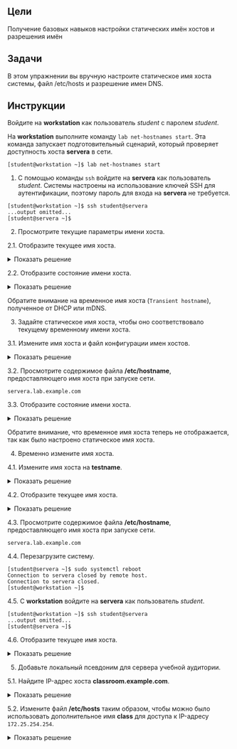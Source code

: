 ## Цели

Получение базовых навыков настройки статических имён хостов и разрешения имён

## Задачи

В этом упражнении вы вручную настроите статическое имя хоста системы, файл /etc/hosts и разрешение имен DNS.


## Инструкции

Войдите на **workstation** как пользователь *student* с паролем *student*.

На **workstation** выполните команду `lab net-hostnames start`. Эта команда запускает подготовительный сценарий, который проверяет доступность хоста **servera** в сети.

```
[student@workstation ~]$ lab net-hostnames start
```

1.	С помощью команды `ssh` войдите на **servera** как пользователь *student*. Системы настроены на использование ключей SSH для аутентификации, поэтому пароль для входа на **servera** не требуется.

  ```
  [student@workstation ~]$ ssh student@servera
  ...output omitted...
  [student@servera ~]$ 
  ```

2.	Просмотрите текущие параметры имени хоста.

  2.1.	Отобразите текущее имя хоста.

  <details>
  <summary>Показать решение</summary>
  ```
  [student@servera ~]$ hostname
  servera.lab.example.com
  ```
  </details>

  2.2.	Отобразите состояние имени хоста.

  <details>
  <summary>Показать решение</summary>
  ```
  [student@servera ~]$ hostnamectl status
    Static hostname: n/a
  Transient hostname: servera.lab.example.com
          Icon name: computer-vm
            Chassis: vm
          Machine ID: f874df04639f474cb0a9881041f4f7d4
            Boot ID: 22ae5279f57049678eda547bdb39a19d
      Virtualization: kvm
    Operating System: Red Hat Enterprise Linux 8.2 (Ootpa)
        CPE OS Name: cpe:/o:redhat:enterprise_linux:8.2:GA
              Kernel: Linux 4.18.0-193.el8.x86_64
        Architecture: x86-64
  ```
  </details>

  Обратите внимание на временное имя хоста (`Transient hostname`), полученное от DHCP или mDNS.

3.	Задайте статическое имя хоста, чтобы оно соответствовало текущему временному имени хоста.

  3.1.	Измените имя хоста и файл конфигурации имен хостов.

  <details>
  <summary>Показать решение</summary>
  ```
  [student@servera ~]$ sudo hostnamectl set-hostname \
  servera.lab.example.com
  [sudo] password for student: student
  [student@servera ~]$ 
  ```
  </details>

  3.2.	Просмотрите содержимое файла **/etc/hostname**, предоставляющего имя хоста при запуске сети.

  ```
  servera.lab.example.com
  ```

  3.3.	Отобразите состояние имени хоста.

  <details>
  <summary>Показать решение</summary>
  ```
  [student@servera ~]$ hostnamectl status
    Static hostname: servera.lab.example.com
          Icon name: computer-vm
            Chassis: vm
          Machine ID: f874df04639f474cb0a9881041f4f7d4
            Boot ID: 22ae5279f57049678eda547bdb39a19d
      Virtualization: kvm
    Operating System: Red Hat Enterprise Linux 8.2 (Ootpa)
        CPE OS Name: cpe:/o:redhat:enterprise_linux:8.2:GA
              Kernel: Linux 4.18.0-193.el8.x86_64
        Architecture: x86-64
  ```
  </details>

  Обратите внимание, что временное имя хоста теперь не отображается, так как было настроено статическое имя хоста.

4.	Временно измените имя хоста.

  4.1.	Измените имя хоста на **testname**.

  <details>
  <summary>Показать решение</summary>
  ```
  [student@servera ~]$ sudo hostname testname
  ```
  </details>

  4.2.	Отобразите текущее имя хоста.

  <details>
  <summary>Показать решение</summary>
  ```
  [student@servera ~]$ hostname
  testname
  ```
  </details>

  4.3.	Просмотрите содержимое файла **/etc/hostname**, предоставляющего имя хоста при запуске сети.

  ```
  servera.lab.example.com
  ```

  4.4.	Перезагрузите систему.

  ```
  [student@servera ~]$ sudo systemctl reboot
  Connection to servera closed by remote host.
  Connection to servera closed.
  [student@workstation ~]$ 
  ```

  4.5.	С **workstation** войдите на **servera** как пользователь *student*.

  ```
  [student@workstation ~]$ ssh student@servera
  ...output omitted...
  [student@servera ~]$ 
  ```

  4.6.	Отобразите текущее имя хоста.

  <details>
  <summary>Показать решение</summary>
  ```
  [student@servera ~]$ hostname
  servera.lab.example.com
  ```
  </details>

5.	Добавьте локальный псевдоним для сервера учебной аудитории.

  5.1.	Найдите IP-адрес хоста **classroom.example.com**.

  <details>
  <summary>Показать решение</summary>
  ```
  [student@servera ~]$ host classroom.example.com
  classroom.example.com has address 172.25.254.254
  ```
  </details>

  5.2.	Измените файл **/etc/hosts** таким образом, чтобы можно было использовать дополнительное имя **class** для доступа к IP-адресу `172.25.254.254`.

  <details>
  <summary>Показать решение</summary>
  ```
  127.0.0.1   localhost localhost.localdomain localhost4 localhost4.localdomain4
  ::1         localhost localhost.localdomain localhost6 localhost6.localdomain6

  172.25.254.254 classroom.example.com classroom class
  172.25.254.254 content.example.com content
  ...content omitted...
  ```
  </details>

  5.3.	Найдите IP-адрес для **class**.

  <details>
  <summary>Показать решение</summary>
  ```
  [student@servera ~]$ host class
  Host class not found: 2(SERVFAIL)
  [student@servera ~]$ getent hosts class
  172.25.254.254    classroom.example.com class
  ```
  </details>

  5.4.	Выполните `ping` для **class**.

  ```
  [student@servera ~]$ ping -c3 class
  PING classroom.example.com (172.25.254.254) 56(84) bytes of data.
  64 bytes from classroom.example.com (172.25.254.254): icmp_seq=1 ttl=64 time=0.397 ms
  64 bytes from classroom.example.com (172.25.254.254): icmp_seq=2 ttl=64 time=0.447 ms
  64 bytes from classroom.example.com (172.25.254.254): icmp_seq=3 ttl=64 time=0.470 ms

  --- classroom.example.com ping statistics ---
  3 packets transmitted, 3 received, 0% packet loss, time 2000ms
  rtt min/avg/max/mdev = 0.397/0.438/0.470/0.030 ms
  ```

  5.5.	Выйдите с **servera**.

  ```
  [student@servera ~]$ exit
  logout
  Connection to servera closed.
  [student@workstation ~]$ 
  ```

## Конец

На **workstation** запустите сценарий `lab net-hostnames finish`, чтобы закончить упражнение.

```
[student@workstation ~]$ lab net-hostnames finish
```

Упражнение завершено.

